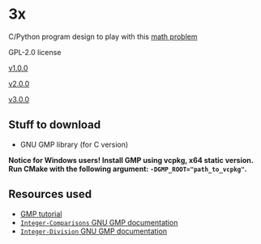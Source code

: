 # 3x

C/Python program design to play with this [math problem](https://www.youtube.com/watch?v=094y1Z2wpJg)

GPL-2.0 license

[v1.0.0](https://github.com/Andrej123456789/3x/releases/tag/v1.0.0)

[v2.0.0](https://github.com/Andrej123456789/3x/releases/tag/v2.0.0)

[v3.0.0](https://github.com/Andrej123456789/3x/releases/tag/v2.0.0)

## Stuff to download
- GNU GMP library (for C version)

**Notice for Windows users! Install GMP using vcpkg, x64 static version. Run CMake with the following argument: `-DGMP_ROOT="path_to_vcpkg"`.**

## Resources used
- [GMP tutorial](https://home.cs.colorado.edu/~srirams/courses/csci2824-spr14/gmpTutorial.html)
- [`Integer-Comparisons` GNU GMP documentation](https://gmplib.org/manual/Integer-Comparisons)
- [`Integer-Division` GNU GMP documentation](https://gmplib.org/manual/Integer-Division)
